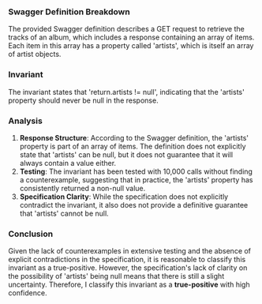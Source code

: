 ### Swagger Definition Breakdown
The provided Swagger definition describes a GET request to retrieve the tracks of an album, which includes a response containing an array of items. Each item in this array has a property called 'artists', which is itself an array of artist objects. 

### Invariant
The invariant states that 'return.artists != null', indicating that the 'artists' property should never be null in the response. 

### Analysis
1. **Response Structure**: According to the Swagger definition, the 'artists' property is part of an array of items. The definition does not explicitly state that 'artists' can be null, but it does not guarantee that it will always contain a value either. 
2. **Testing**: The invariant has been tested with 10,000 calls without finding a counterexample, suggesting that in practice, the 'artists' property has consistently returned a non-null value. 
3. **Specification Clarity**: While the specification does not explicitly contradict the invariant, it also does not provide a definitive guarantee that 'artists' cannot be null. 

### Conclusion
Given the lack of counterexamples in extensive testing and the absence of explicit contradictions in the specification, it is reasonable to classify this invariant as a true-positive. However, the specification's lack of clarity on the possibility of 'artists' being null means that there is still a slight uncertainty. Therefore, I classify this invariant as a **true-positive** with high confidence.
